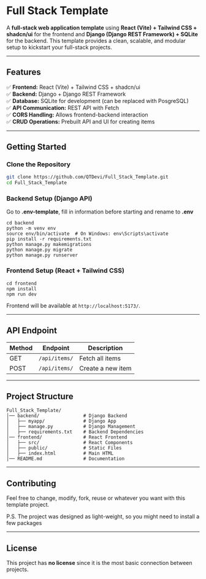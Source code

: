 # Full Stack Template  

A **full-stack web application template** using **React (Vite) + Tailwind CSS + shadcn/ui** for the frontend and **Django (Django REST Framework) + SQLite** for the backend. This template provides a clean, scalable, and modular setup to kickstart your full-stack projects.  

---

## **Features**  

✅ **Frontend:** React (Vite) + Tailwind CSS + shadcn/ui  
✅ **Backend:** Django + Django REST Framework  
✅ **Database:** SQLite for development (can be replaced with PosgreSQL)  
✅ **API Communication:** REST API with Fetch  
✅ **CORS Handling:** Allows frontend-backend interaction  
✅ **CRUD Operations:** Prebuilt API and UI for creating items  

---

## **Getting Started**  

### **Clone the Repository**  
```sh
git clone https://github.com/QTDevi/Full_Stack_Template.git
cd Full_Stack_Template
```

### **Backend Setup (Django API)**  
Go to **.env-template**, fill in information before starting and rename to **.env**

```
cd backend
python -m venv env
source env/bin/activate  # On Windows: env\Scripts\activate
pip install -r requirements.txt
python manage.py makemigrations
python manage.py migrate
python manage.py runserver
```

### **Frontend Setup (React + Tailwind CSS)**  
```
cd frontend
npm install
npm run dev
```
Frontend will be available at ```http://localhost:5173/```.

---

## API Endpoint

| Method | Endpoint          | Description       |
|--------|-------------------|-------------------|
| GET    | ```/api/items/``` | Fetch all items   |
| POST   | ```/api/items/``` | Create a new item |

---

## Project Structure
```
Full_Stack_Template/
│── backend/                # Django Backend
│   ├── myapp/              # Django App
│   ├── manage.py           # Django Management
│   ├── requirements.txt    # Backend Dependencies
│── frontend/               # React Frontend
│   ├── src/                # React Components
│   ├── public/             # Static Files
│   ├── index.html          # Main HTML
│── README.md               # Documentation
```

---

## Contributing

Feel free to change, modify, fork, reuse or whatever you want with this template project.

P.S. The project was designed as light-weight, so you might need to install a few packages

---

## License

This project has **no license** since it is the most basic connection between projects.

